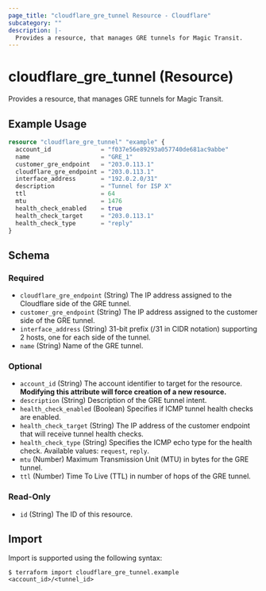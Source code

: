 ```yaml
---
page_title: "cloudflare_gre_tunnel Resource - Cloudflare"
subcategory: ""
description: |-
  Provides a resource, that manages GRE tunnels for Magic Transit.
---
```


# cloudflare_gre_tunnel (Resource)

Provides a resource, that manages GRE tunnels for Magic Transit.

## Example Usage

```terraform
resource "cloudflare_gre_tunnel" "example" {
  account_id              = "f037e56e89293a057740de681ac9abbe"
  name                    = "GRE_1"
  customer_gre_endpoint   = "203.0.113.1"
  cloudflare_gre_endpoint = "203.0.113.1"
  interface_address       = "192.0.2.0/31"
  description             = "Tunnel for ISP X"
  ttl                     = 64
  mtu                     = 1476
  health_check_enabled    = true
  health_check_target     = "203.0.113.1"
  health_check_type       = "reply"
}
```
<!-- schema generated by tfplugindocs -->
## Schema

### Required

- `cloudflare_gre_endpoint` (String) The IP address assigned to the Cloudflare side of the GRE tunnel.
- `customer_gre_endpoint` (String) The IP address assigned to the customer side of the GRE tunnel.
- `interface_address` (String) 31-bit prefix (/31 in CIDR notation) supporting 2 hosts, one for each side of the tunnel.
- `name` (String) Name of the GRE tunnel.

### Optional

- `account_id` (String) The account identifier to target for the resource. **Modifying this attribute will force creation of a new resource.**
- `description` (String) Description of the GRE tunnel intent.
- `health_check_enabled` (Boolean) Specifies if ICMP tunnel health checks are enabled.
- `health_check_target` (String) The IP address of the customer endpoint that will receive tunnel health checks.
- `health_check_type` (String) Specifies the ICMP echo type for the health check. Available values: `request`, `reply`.
- `mtu` (Number) Maximum Transmission Unit (MTU) in bytes for the GRE tunnel.
- `ttl` (Number) Time To Live (TTL) in number of hops of the GRE tunnel.

### Read-Only

- `id` (String) The ID of this resource.

## Import

Import is supported using the following syntax:

```shell
$ terraform import cloudflare_gre_tunnel.example <account_id>/<tunnel_id>
```
